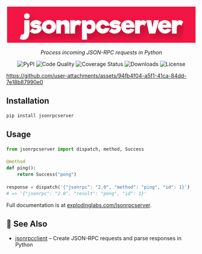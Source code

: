 <p align="center">
  <img alt="Jsonrpcserver Logo" height="96" src="https://github.com/explodinglabs/jsonrpcserver/blob/main/logo.png?raw=true" />
</p>

<p align="center">
  <i>Process incoming JSON-RPC requests in Python</i>
</p>

<p align="center">
  <img src="https://img.shields.io/pypi/v/jsonrpcserver.svg" alt="PyPI" />
  <img src="https://github.com/explodinglabs/jsonrpcserver/actions/workflows/code-quality.yml/badge.svg" alt="Code Quality" />
  <img src="https://coveralls.io/repos/github/explodinglabs/jsonrpcserver/badge.svg?branch=main" alt="Coverage Status" />
  <img src="https://img.shields.io/pypi/dw/jsonrpcserver" alt="Downloads" />
  <img src="https://img.shields.io/pypi/l/jsonrpcserver.svg" alt="License" />
</p>

https://github.com/user-attachments/assets/94fb4f04-a5f1-41ca-84dd-7e18b87990e0

## Installation

```sh
pip install jsonrpcserver
```

## Usage

```python
from jsonrpcserver import dispatch, method, Success

@method
def ping():
    return Success("pong")

response = dispatch('{"jsonrpc": "2.0", "method": "ping", "id": 1}')
# => '{"jsonrpc": "2.0", "result": "pong", "id": 1}'
```

Full documentation is at [explodinglabs.com/jsonrpcserver](https://www.explodinglabs.com/jsonrpcserver/).

## 📖 See Also

- [jsonrpcclient](https://github.com/explodinglabs/jsonrpcclient) – Create JSON-RPC requests and parse responses in Python
